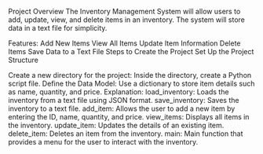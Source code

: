 Project Overview
The Inventory Management System will allow users to add, update, view, and delete items in an inventory. The system will store data in a text file for simplicity.

Features:
Add New Items
View All Items
Update Item Information
Delete Items
Save Data to a Text File
Steps to Create the Project
Set Up the Project Structure

Create a new directory for the project:
  Inside the directory, create a Python script file.
Define the Data Model:
  Use a dictionary to store item details such as name, quantity, and price.
Explanation:
load_inventory: Loads the inventory from a text file using JSON format.
save_inventory: Saves the inventory to a text file.
add_item: Allows the user to add a new item by entering the ID, name, quantity, and price.
view_items: Displays all items in the inventory.
update_item: Updates the details of an existing item.
delete_item: Deletes an item from the inventory.
main: Main function that provides a menu for the user to interact with the inventory.
